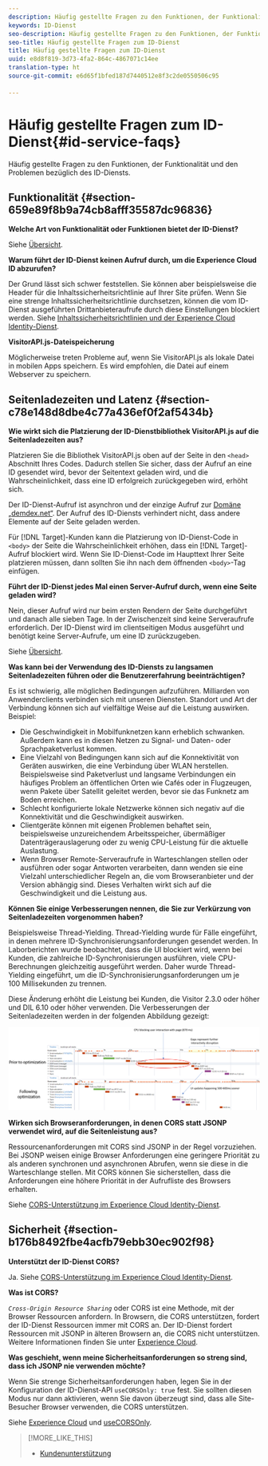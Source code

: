 ```yaml
---
description: Häufig gestellte Fragen zu den Funktionen, der Funktionalität und den Problemen bezüglich des ID-Diensts.
keywords: ID-Dienst
seo-description: Häufig gestellte Fragen zu den Funktionen, der Funktionalität und den Problemen bezüglich des ID-Diensts.
seo-title: Häufig gestellte Fragen zum ID-Dienst
title: Häufig gestellte Fragen zum ID-Dienst
uuid: e8d8f819-3d73-4fa2-864c-4867071c14ee
translation-type: ht
source-git-commit: e6d65f1bfed187d7440512e8f3c2de0550506c95

---
```



# Häufig gestellte Fragen zum ID-Dienst{#id-service-faqs}

Häufig gestellte Fragen zu den Funktionen, der Funktionalität und den Problemen bezüglich des ID-Diensts.

## Funktionalität {#section-659e89f8b9a74cb8afff35587dc96836}

**Welche Art von Funktionalität oder Funktionen bietet der ID-Dienst?**

Siehe [Übersicht](../introduction/overview.md).

**Warum führt der ID-Dienst keinen Aufruf durch, um die Experience Cloud ID abzurufen?**

Der Grund lässt sich schwer feststellen. Sie können aber beispielsweise die Header für die Inhaltssicherheitsrichtlinie auf Ihrer Site prüfen. Wenn Sie eine strenge Inhaltssicherheitsrichtlinie durchsetzen, können die vom ID-Dienst ausgeführten Drittanbieteraufrufe durch diese Einstellungen blockiert werden. Siehe [Inhaltssicherheitsrichtlinien und der Experience Cloud Identity-Dienst](../reference/csp.md#concept-968c423a7392479db0a0d821ae9783e3).

**VisitorAPI.js-Dateispeicherung**

Möglicherweise treten Probleme auf, wenn Sie VisitorAPI.js als lokale Datei in mobilen Apps speichern. Es wird empfohlen, die Datei auf einem Webserver zu speichern.

## Seitenladezeiten und Latenz {#section-c78e148d8dbe4c77a436ef0f2af5434b}

**Wie wirkt sich die Platzierung der ID-Dienstbibliothek VisitorAPI.js auf die Seitenladezeiten aus?**

Platzieren Sie die Bibliothek VisitorAPI.js oben auf der Seite in den `<head>` Abschnitt Ihres Codes. Dadurch stellen Sie sicher, dass der Aufruf an eine ID gesendet wird, bevor der Seitentext geladen wird, und die Wahrscheinlichkeit, dass eine ID erfolgreich zurückgegeben wird, erhöht sich.

Der ID-Dienst-Aufruf ist asynchron und der einzige Aufruf zur [Domäne „demdex.net“](https://marketing.adobe.com/resources/help/en_US/aam/demdex-calls.html). Der Aufruf des ID-Diensts verhindert nicht, dass andere Elemente auf der Seite geladen werden.

Für [!DNL Target]-Kunden kann die Platzierung von ID-Dienst-Code in `<body>` der Seite die Wahrscheinlichkeit erhöhen, dass ein [!DNL Target]-Aufruf blockiert wird. Wenn Sie ID-Dienst-Code im Haupttext Ihrer Seite platzieren müssen, dann sollten Sie ihn nach dem öffnenden `<body>`-Tag einfügen.

**Führt der ID-Dienst jedes Mal einen Server-Aufruf durch, wenn eine Seite geladen wird?**

Nein, dieser Aufruf wird nur beim ersten Rendern der Seite durchgeführt und danach alle sieben Tage. In der Zwischenzeit sind keine Serveraufrufe erforderlich. Der ID-Dienst wird im clientseitigen Modus ausgeführt und benötigt keine Server-Aufrufe, um eine ID zurückzugeben.

Siehe [Übersicht](../introduction/overview.md).

**Was kann bei der Verwendung des ID-Diensts zu langsamen Seitenladezeiten führen oder die Benutzererfahrung beeinträchtigen?**

Es ist schwierig, alle möglichen Bedingungen aufzuführen. Milliarden von Anwenderclients verbinden sich mit unseren Diensten. Standort und Art der Verbindung können sich auf vielfältige Weise auf die Leistung auswirken. Beispiel:

* Die Geschwindigkeit in Mobilfunknetzen kann erheblich schwanken. Außerdem kann es in diesen Netzen zu Signal- und Daten- oder Sprachpaketverlust kommen.
* Eine Vielzahl von Bedingungen kann sich auf die Konnektivität von Geräten auswirken, die eine Verbindung über WLAN herstellen. Beispielsweise sind Paketverlust und langsame Verbindungen ein häufiges Problem an öffentlichen Orten wie Cafés oder in Flugzeugen, wenn Pakete über Satellit geleitet werden, bevor sie das Funknetz am Boden erreichen.
* Schlecht konfigurierte lokale Netzwerke können sich negativ auf die Konnektivität und die Geschwindigkeit auswirken.
* Clientgeräte können mit eigenen Problemen behaftet sein, beispielsweise unzureichendem Arbeitsspeicher, übermäßiger Datenträgerauslagerung oder zu wenig CPU-Leistung für die aktuelle Auslastung.
* Wenn Browser Remote-Serveraufrufe in Warteschlangen stellen oder ausführen oder sogar Antworten verarbeiten, dann wenden sie eine Vielzahl unterschiedlicher Regeln an, die vom Browseranbieter und der Version abhängig sind. Dieses Verhalten wirkt sich auf die Geschwindigkeit und die Leistung aus.

**Können Sie einige Verbesserungen nennen, die Sie zur Verkürzung von Seitenladezeiten vorgenommen haben?**

Beispielsweise Thread-Yielding. Thread-Yielding wurde für Fälle eingeführt, in denen mehrere ID-Synchronisierungsanforderungen gesendet werden. In Laborberichten wurde beobachtet, dass die UI blockiert wird, wenn bei Kunden, die zahlreiche ID-Synchronisierungen ausführen, viele CPU-Berechnungen gleichzeitig ausgeführt werden. Daher wurde Thread-Yielding eingeführt, um die ID-Synchronisierungsanforderungen um je 100 Millisekunden zu trennen.

Diese Änderung erhöht die Leistung bei Kunden, die Visitor 2.3.0 oder höher und DIL 6.10 oder höher verwenden. Die Verbesserungen der Seitenladezeiten werden in der folgenden Abbildung gezeigt:

![](assets/id_sync_improvements_copy.png)

**Wirken sich Browseranforderungen, in denen CORS statt JSONP verwendet wird, auf die Seitenleistung aus?**

Ressourcenanforderungen mit CORS sind JSONP in der Regel vorzuziehen. Bei JSONP weisen einige Browser Anforderungen eine geringere Priorität zu als anderen synchronen und asynchronen Abrufen, wenn sie diese in die Warteschlange stellen. Mit CORS können Sie sicherstellen, dass die Anforderungen eine höhere Priorität in der Aufrufliste des Browsers erhalten.

Siehe [CORS-Unterstützung im Experience Cloud Identity-Dienst](../reference/cors.md#concept-6c280446990d46d88ba9da15d2dcc758).

## Sicherheit {#section-b176b8492fbe4acfb79ebb30ec902f98}

**Unterstützt der ID-Dienst CORS?**

Ja. Siehe [CORS-Unterstützung im Experience Cloud Identity-Dienst](../reference/cors.md#concept-6c280446990d46d88ba9da15d2dcc758).

**Was ist CORS?**

*`Cross-Origin Resource Sharing`* oder CORS ist eine Methode, mit der Browser Ressourcen anfordern. In Browsern, die CORS unterstützen, fordert der ID-Dienst Ressourcen immer mit CORS an. Der ID-Dienst fordert Ressourcen mit JSONP in älteren Browsern an, die CORS nicht unterstützen. Weitere Informationen finden Sie unter [Experience Cloud](../reference/cors.md#concept-6c280446990d46d88ba9da15d2dcc758).

**Was geschieht, wenn meine Sicherheitsanforderungen so streng sind, dass ich JSONP nie verwenden möchte?**

Wenn Sie strenge Sicherheitsanforderungen haben, legen Sie in der Konfiguration der ID-Dienst-API `useCORSOnly: true` fest. Sie sollten diesen Modus nur dann aktivieren, wenn Sie davon überzeugt sind, dass alle Site-Besucher Browser verwenden, die CORS unterstützen.

Siehe [Experience Cloud](../reference/cors.md#concept-6c280446990d46d88ba9da15d2dcc758) und [useCORSOnly](../library/function-vars/use-cors-only.md#reference-8a9a143d838b48d6b23329b84b13e1fa).

>[!MORE_LIKE_THIS]
>
>* [Kundenunterstützung](https://helpx.adobe.com/de/marketing-cloud/contact-support.html)

